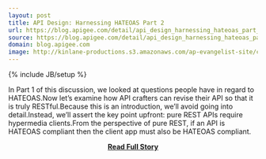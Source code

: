 ```yaml
---
layout: post
title: API Design: Harnessing HATEOAS Part 2
url: https://blog.apigee.com/detail/api_design_harnessing_hateoas_part_2
source: https://blog.apigee.com/detail/api_design_harnessing_hateoas_part_2
domain: blog.apigee.com
image: http://kinlane-productions.s3.amazonaws.com/ap-evangelist-site/curated/screenshots/10529_blog_apigee_com.png
---
```

{% include JB/setup %}<p>In Part 1 of this discussion, we looked at questions people have in regard to HATEOAS.Now let’s examine how API crafters can revise their API so that it is truly RESTful.Because this is an introduction, we’ll avoid going into detail.Instead, we’ll assert the key point upfront: pure REST APIs require hypermedia clients.From the perspective of pure REST, if an API is HATEOAS compliant then the client app must also be HATEOAS compliant.</p>
<center><p><a href="https://blog.apigee.com/detail/api_design_harnessing_hateoas_part_2" style='padding:25px; font-sze:18px; font-weight: bold;'>Read Full Story</a></p></center>
